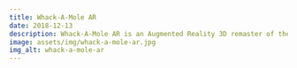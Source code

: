 ```yaml
---
title: Whack-A-Mole AR
date: 2018-12-13
description: Whack-A-Mole AR is an Augmented Reality 3D remaster of the classic game Whack-A-Mole. Whack-A-Mole AR has been made as an indie dev with Zapworks Studio and Javascript.
image: assets/img/whack-a-mole-ar.jpg
img_alt: whack-a-mole-ar
---
```

